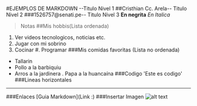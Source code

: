 #EJEMPLOS DE MARKDOWN --Titulo Nivel 1
##Cristhian Cc. Arela-- Titulo Nivel 2
###1526757@senati.pe-- Titulo Nivel 3
**En negrita**
*En Italica*
>Notas
##Mis hobbis(Lista ordenada) 
1. Ver videos tecnologicos, noticias etc.
2. Jugar con mi sobrino
3. Cocinar
#. Programar
###Mis comidas favoritas (Lista no ordenada)
- Tallarin
- Pollo a la barbiquiu
- Arros a la jardinera 
. Papa a la huancaína
###Codigo
'Este es codigo'
###Lineas horizontales
---
###Enlaces 
[Guia Markdown](Link :)
###Insertar Imagen
![alt text](https://wallpapers.com/images/high/cosmic-doge-nebula-pj9wsln4jrnrsutl.webp)